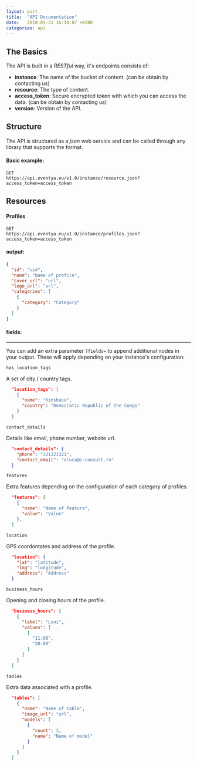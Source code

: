 ```yaml
---
layout: post
title:  "API Documentation"
date:   2018-05-31 16:10:07 +0300
categories: api
---
```


The Basics
---
The API is built in a *RESTful* way, it's endpoints consists of:
- **instance**: The name of the bucket of content. (can be obtain by contacting us)
- **resource**: The type of content.
- **access_token**: Secure encrypted token with which you can access the data. (can be obtain by contacting us)
- **version**: Version of the API.

Structure
---
The API is structured as a *json* web service and can be called through any library that supports the format.

#### Basic example:

```
GET
https://api.eventya.eu/v1.0/instance/resource.json?access_token=access_token
```



Resources
---
#### Profiles

```
GET
https://api.eventya.eu/v1.0/instance/profiles.json?access_token=access_token
```

#### output:

```json
{
  "id": "uid",
  "name": "Name of profile",
  "cover_url": "url",
  "logo_url": "url",
  "categories": [
    {
      "category": "Category"
    }
  ]
}
```

#### fields:
***


You can add an extra parameter `?fields=` to append additional nodes in your output.
These will apply depending on your instance's configuration:

`has_location_tags`

A set of city / country tags.
``` json
  "location_tags": [
    {
      "name": "Kinshasa",
      "country": "Democratic Republic of the Congo"
    }
  ]
```


`contact_details`

Details like email, phone number, website url.
``` json
  "contact_details": {
    "phone": "321321321",
    "contact_email": "aluca@i-consult.ro"
  }
```


`features`

Extra features depending on the configuration of each category of profiles.
``` json
  "features": [
    {
      "name": "Name of feature",
      "value": "Value"
    },
  ]
```


`location`

GPS coordontates and address of the profile.
``` json
  "location": {
    "lat": "latitude",
    "lng": "longitude",
    "address": "Address"
  }
```


`business_hours`

Opening and closing hours of the profile.
``` json
  "business_hours": [
    {
      "label": "Luni",
      "values": [
        [
          "11:00",
          "20:00"
        ]
      ]
    }
  ]
```


`tables`

Extra data associated with a profile.
``` json
  "tables": [
    {
      "name": "Name of table",
      "image_url": "url",
      "models": [
        {
          "count": 3,
          "name": "Name of model"
        }
      ]
    }
  ]
```
